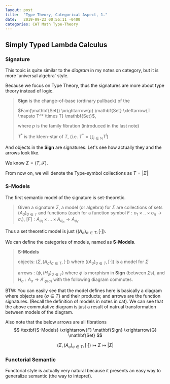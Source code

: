 ```yaml
---
layout: post
title:  "Type Theory, Categorical Aspect, 1."
date:   2019-09-23 00:56:11 -0400
categories: CAT Math Type-Theory
---
```


## Simply Typed Lambda Calculus

### Signature
This topic is quite similar to the *diagram* in my notes on category, but it is more 'universal algebra' style. 

Because we focus on Type Theory, thus the signatures are more about type theory instead of logic.

> **Sign** is the change-of-base (ordinary pullback) of the
> 
>  $Fam(\mathbf{Set}) \xrightarrow{p} \mathbf{Set} \xleftarrow{T \mapsto T^* \times T} \mathbf{Set}$, 
> 
> where $p$ is the family fibration (introduced in the last note)
> 
> $T^*$ is the kleen-star of $T$, (i.e. $T^* = \bigcup_{i \in \mathbb{N}} T^i$)

And objects in the **Sign** are signatures. Let's see how actually they and the arrows look like.

We know $\Sigma = (T, \mathcal{F})$.


From now on, we will denote the Type-symbol collections as $T = |\Sigma|$

### S-Models

The first semantic model of the signature is set-theoretic. 

> Given a signature $\Sigma$, a model (or algebra) for $\Sigma$ are collections of sets $(A_\sigma)_{\sigma \in T}$ and functions (each for a function symbol $F: \sigma_1 \times .. \times \sigma_n \rightarrow \sigma_r$), $[F] : A_{\sigma_1} \times ... \times A_{\sigma_n} \rightarrow A_{\sigma_r}$.

Thus a set theoretic model is just $((A_\sigma)_{\sigma \in T}, [ \cdot ])$.

We can define the categories of models, named as **S-Models**.

> **S-Models** 
> 
> objects: $(\Sigma, (A_\sigma)_{\sigma \in T}, [ \cdot ])$ where $((A_\sigma)_{\sigma \in T}, [ \cdot ])$ is a model for $\Sigma$
> 
> arrows : $(\phi, (H_{\sigma})_{\sigma \in T})$ where $\phi$ is morphism in **Sign** (between $\Sigma$s), and $H_\sigma : A_\sigma \rightarrow A'_{\phi(\sigma)}$ with the following diagram commutes.



BTW: You can easily see that the model defines here is basically a diagram where objects are $\{\sigma \in T\}$ and their products; and arrows are the function signatures. (Recall the definition of models in notes in cat). We can see that the above commutative diagram is just a result of natrual transformation between models of the diagram.


Also note that the below arrows are all fibrations
$$ \textbf{S-Models} \xrightarrow{F} \mathbf{Sign} \xrightarrow{G} \mathbf{Set} $$

$$ (\Sigma, (A_\sigma)_{\sigma \in T}, [ \cdot ]) \mapsto \Sigma \mapsto |\Sigma| $$

### Functorial Semantic

Functorial style is actually very natural because it presents an easy way to generalize semantic (the way to intepret).

